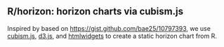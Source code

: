 ## R/horizon: horizon charts via cubism.js

Inspired by based on <https://gist.github.com/bae25/10797393>, we use
[cubism.js](http://square.github.io/cubism/),
[d3.js](https://d3js.org), and
[htmlwidgets](http://www.htmlwidgets.org) to create a static horizon chart
from R.

